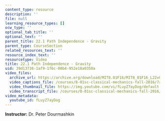 ```yaml
---
content_type: resource
description: ''
file: null
learning_resource_types: []
ocw_type: ''
optional_tab_title: ''
optional_text: ''
parent_title: 22.1 Path Independence - Gravity
parent_type: CourseSection
related_resources_text: ''
resource_index_text: ''
resourcetype: Video
title: 22.1 Path Independence - Gravity
uid: 39d13736-1af9-1f6c-00b4-952e18a0350a
video_files:
  archive_url: https://archive.org/download/MIT8.01F16/MIT8_01F16_L22v01_360p.mp4
  video_captions_file: /courses/8-01sc-classical-mechanics-fall-2016/7a40765ce0bb54a49c8cbe4aadeb26e4_fLuyZ7ayDog.vtt
  video_thumbnail_file: https://img.youtube.com/vi/fLuyZ7ayDog/default.jpg
  video_transcript_file: /courses/8-01sc-classical-mechanics-fall-2016/b207d0201efe5fe63b5bc4f5a08e9cc6_fLuyZ7ayDog.pdf
video_metadata:
  youtube_id: fLuyZ7ayDog
---
```


**Instructor:** Dr. Peter Dourmashkin